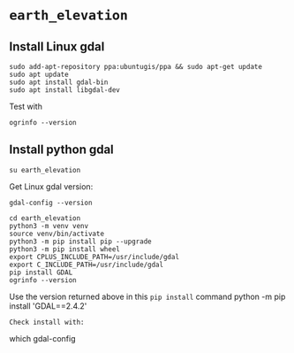 # `earth_elevation`

## Install Linux gdal
```
sudo add-apt-repository ppa:ubuntugis/ppa && sudo apt-get update
sudo apt update
sudo apt install gdal-bin
sudo apt install libgdal-dev
```

Test with
```
ogrinfo --version
```

## Install python gdal
```
su earth_elevation
```
Get Linux gdal version:
```
gdal-config --version
```

```
cd earth_elevation
python3 -m venv venv
source venv/bin/activate
python3 -m pip install pip --upgrade
python3 -m pip install wheel
export CPLUS_INCLUDE_PATH=/usr/include/gdal
export C_INCLUDE_PATH=/usr/include/gdal
pip install GDAL
ogrinfo --version
```
Use the version returned above in this `pip install` command
python -m pip install 'GDAL==2.4.2'
```
Check install with:
```
which gdal-config
```
